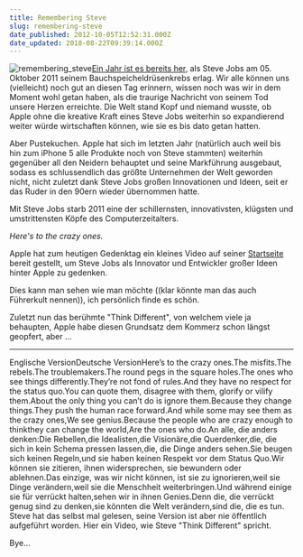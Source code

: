 ```yaml
---
title: Remembering Steve
slug: remembering-steve
date_published: 2012-10-05T12:52:31.000Z
date_updated: 2018-08-22T09:39:14.000Z
---
```


![remembering_steve](//picdump.thafaker.de/2012/10/remembering_steve-100x100.png)[Ein Jahr ist es bereits her](__GHOST_URL__/steve-jobs-ist-tot/), als Steve Jobs am 05. Oktober 2011 seinem Bauchspeicheldrüsenkrebs erlag. Wir alle können uns (vielleicht) noch gut an diesen Tag erinnern, wissen noch was wir in dem Moment wohl getan haben, als die traurige Nachricht von seinem Tod unsere Herzen erreichte. Die Welt stand Kopf und niemand wusste, ob Apple ohne die kreative Kraft eines Steve Jobs weiterhin so expandierend weiter würde wirtschaften können, wie sie es bis dato getan hatten. 

Aber Pustekuchen. Apple hat sich im letzten Jahr (natürlich auch weil bis hin zum iPhone 5 alle Produkte noch von Steve stammten) weiterhin gegenüber all den Neidern behauptet und seine Markführung ausgebaut, sodass es schlussendlich das größte Unternehmen der Welt geworden nicht, nicht zuletzt dank Steve Jobs großen Innovationen und Ideen, seit er das Ruder in den 90ern wieder übernommen hatte.

Mit Steve Jobs starb 2011 eine der schillernsten, innovativsten, klügsten und umstrittensten Köpfe des Computerzeitalters.

*Here's to the crazy ones.*

Apple hat zum heutigen Gedenktag ein kleines Video auf seiner [Startseite](http://www.apple.com/de/) bereit gestellt, um Steve Jobs als Innovator und Entwickler großer Ideen hinter Apple zu gedenken.

Dies kann man sehen wie man möchte ((klar könnte man das auch Führerkult nennen)), ich persönlich finde es schön.

Zuletzt nun das berühmte "Think Different", von welchem viele ja behaupten, Apple habe diesen Grundsatz dem Kommerz schon längst geopfert, aber …

---
Englische VersionDeutsche VersionHere’s to the crazy ones.The misfits.The rebels.The troublemakers.The round pegs in the square holes.The ones who see things differently.They’re not fond of rules.And they have no respect for the status quo.You can quote them, disagree with them, glorify or vilify them.About the only thing you can’t do is ignore them.Because they change things.They push the human race forward.And while some may see them as the crazy ones,We see genius.Because the people who are crazy enough to thinkthey can change the world,Are the ones who do.An alle, die anders denken:Die Rebellen,die Idealisten,die Visionäre,die Querdenker,die, die sich in kein Schema pressen lassen,die, die Dinge anders sehen.Sie beugen sich keinen Regeln,und sie haben keinen Respekt vor dem Status Quo.Wir können sie zitieren, ihnen widersprechen, sie bewundern oder ablehnen.Das einzige, was wir nicht können, ist sie zu ignorieren,weil sie Dinge verändern,weil sie die Menschheit weiterbringen.Und während einige sie für verrückt halten,sehen wir in ihnen Genies.Denn die, die verrückt genug sind zu denken,sie könnten die Welt verändern,sind die, die es tun.
Steve hat das selbst mal gelesen, seine Version ist aber nie öffentlich aufgeführt worden. Hier ein Video, wie Steve "Think Different" spricht.

Bye…
